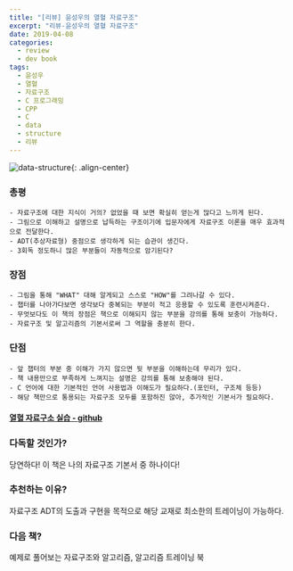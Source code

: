 ```yaml
---
title: "[리뷰] 윤성우의 열혈 자료구조"
excerpt: "리뷰-윤성우의 열혈 자료구조"
date: 2019-04-08
categories:
  - review
  - dev book
tags:
  - 윤성우
  - 열혈
  - 자료구조
  - C 프로그래밍
  - CPP
  - C
  - data
  - structure
  - 리뷰
---
```

![data-structure](http://image.aladin.co.kr/scm/editor/2018/1028/scm5931256809130.jpg){: .align-center}

### 총평
    - 자료구조에 대한 지식이 거의? 없었을 때 보면 확실히 얻는게 많다고 느끼게 된다.
    - 그림으로 이해하고 설명으로 납득하는 구조이기에 입문자에게 자료구조 이론을 매우 효과적으로 전달한다.
    - ADT(추상자료형) 중점으로 생각하게 되는 습관이 생긴다.
    - 3회독 정도하니 많은 부분들이 자동적으로 암기된다?

### 장점
    - 그림을 통해 "WHAT" 대해 알게되고 스스로 "HOW"를 그려나갈 수 있다.
    - 챕터를 나아가다보면 생각보다 중복되는 부분이 적고 응용할 수 있도록 훈련시켜준다.
    - 무엇보다도 이 책의 장점은 책으로 이해되지 않는 부분을 강의를 통해 보충이 가능하다.
    - 자료구조 및 알고리즘의 기본서로써 그 역할을 충분히 한다.


### 단점
    - 앞 챕터의 부분 중 이해가 가지 않으면 뒷 부분을 이해하는데 무리가 있다.
    - 책 내용만으로 부족하게 느껴지는 설명은 강의를 통해 보충해야 된다.
    - C 언어에 대한 기본적인 언어 사용법과 이해도가 필요하다.(포인터, 구조체 등등)
    - 해당 책만으로 통용되는 자료구조 모두를 포함하진 않아, 추가적인 기본서가 필요하다.


#### [열혈 자료구소 실습 - github](https://github.com/javamon1174/heat_data_structure)

### 다독할 것인가?
당연하다! 이 책은 나의 자료구조 기본서 중 하나이다!

### 추천하는 이유?
자료구조 ADT의 도출과 구현을 목적으로 해당 교재로 최소한의 트레이닝이 가능하다.

### 다음 책?
예제로 풀어보는 자료구조와 알고리즘, 알고리즘 트레이닝 북
